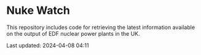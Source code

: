 # Nuke Watch

This repository includes code for retrieving the latest information available on the output of EDF nuclear power plants in the UK.

Last updated: 2024-04-08 04:11